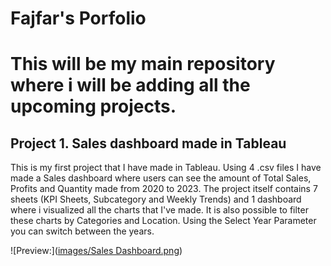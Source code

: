 # Fajfar's Porfolio
# This will be my main repository where i will be adding all the upcoming projects.

## Project 1. Sales dashboard made in Tableau

This is my first project that I have made in Tableau. Using 4 .csv files I have made a Sales dashboard where users can see the amount of Total Sales, Profits and Quantity made from 2020 to 2023.
The project itself contains 7 sheets (KPI Sheets, Subcategory and Weekly Trends) and 1 dashboard where i visualized all the charts that I've made.
It is also possible to filter these charts by Categories and Location. Using the Select Year Parameter you can switch between the years.

![Preview:]([images/Sales Dashboard.png](https://github.com/Domagoj0311/fajfar_portfolio/blob/main/images/Sales%20Dashboard.png?raw=true))
